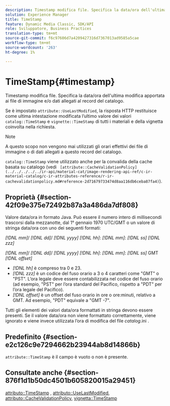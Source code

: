 ```yaml
---
description: Timestamp modifica file. Specifica la data/ora dell'ultima modifica apportata ai file di immagine e/o dati allegati al record del catalogo.
solution: Experience Manager
title: TimeStamp
feature: Dynamic Media Classic, SDK/API
role: Sviluppatore, Business Practices
translation-type: tm+mt
source-git-commit: f6c97606d7a4209427316d7367013ad9585a5cae
workflow-type: tm+mt
source-wordcount: '263'
ht-degree: 1%

---
```



# TimeStamp{#timestamp}

Timestamp modifica file. Specifica la data/ora dell&#39;ultima modifica apportata ai file di immagine e/o dati allegati al record del catalogo.

Se è impostato `attribute::UseLastModified`, la risposta HTTP restituisce come ultima intestazione modificata l’ultimo valore dei valori `catalog::TimeStamp` e `vignette::TimeStamp` di tutti i materiali e della vignetta coinvolta nella richiesta.

>[!NOTE]
>
>A questo scopo non vengono mai utilizzati gli orari effettivi dei file di immagine o di dati allegati a questo record del catalogo.

`catalog::TimeStamp` viene utilizzato anche per la convalida della cache basata su catalogo (vedi  ` [attribute::CacheValidationPolicy](../../../../../ir-api/material-cat/image-rendering-api-ref/c-ir-material-catalog/c-ir-attributes-reference/r-ir-cachevalidationpolicy.md#reference-2d71679733474d8aa116db6ceba87fa4)`).

## Proprietà {#section-42f09e375e72492b87a3a486da7df808}

Valore data/ora in formato Java. Può essere il numero intero di millisecondi trascorsi dalla mezzanotte, dal 1° gennaio 1970 UTC/GMT o un valore di stringa data/ora con uno dei seguenti formati:

*[!DNL mm]*/  *[!DNL dd]*/  *[!DNL yyyy]* *[!DNL hh]*:  *[!DNL mm]*:  *[!DNL ss]* *[!DNL zzz]*

*[!DNL mm]*/  *[!DNL dd]*/  *[!DNL yyyy]* *[!DNL hh]*:  *[!DNL mm]*:  *[!DNL ss]* GMT  *[!DNL offset]*

* *[!DNL hh]* è compreso tra 0 e 23.
* *[!DNL zzz]* è un codice del fuso orario a 3 o 4 caratteri come &quot;GMT&quot; o &quot;PST&quot;. L’ora legale deve essere contabilizzata nel codice del fuso orario (ad esempio, &quot;PST&quot; per l’ora standard del Pacifico, rispetto a &quot;PDT&quot; per l’ora legale del Pacifico).
* *[!DNL offset]* è un offset del fuso orario in ore o ore:minuti, relativo a GMT. Ad esempio, &quot;PDT&quot; equivale a &quot;GMT -7&quot;.

Tutti gli elementi dei valori data/ora formattati in stringa devono essere presenti. Se il valore data/ora non viene formattato correttamente, viene ignorato e viene invece utilizzata l’ora di modifica del file *catalog*.ini .

## Predefinito {#section-e2c126c9e7294662b23944ab8d14866b}

`attribute::TimeStamp` è il campo è vuoto o non è presente.

## Consultate anche {#section-876f1d1b50dc4501b605820015a29451}

[attributo::TimeStamp](../../../../../ir-api/material-cat/image-rendering-api-ref/c-ir-material-catalog/c-ir-attributes-reference/r-ir-timestamp.md#reference-8373ad4ee03d4e4b9a8fc96cf42b3181) ,  [attributo::UseLastModified](../../../../../ir-api/material-cat/image-rendering-api-ref/c-ir-material-catalog/c-ir-attributes-reference/r-ir-uselastmodified.md#reference-d2ab628c9e004fedbd38324866dbca1d),  [attributo::CacheValidationPolicy](../../../../../ir-api/material-cat/image-rendering-api-ref/c-ir-material-catalog/c-ir-attributes-reference/r-ir-cachevalidationpolicy.md#reference-2d71679733474d8aa116db6ceba87fa4),  [vignetta::TimeStamp](../../../../../ir-api/material-cat/image-rendering-api-ref/c-ir-material-catalog/c-ir-vignette-map-reference/r-ir-timestamp-vignette.md#reference-d57cdd40a6a645d199dbb1d56cc85bc1)
